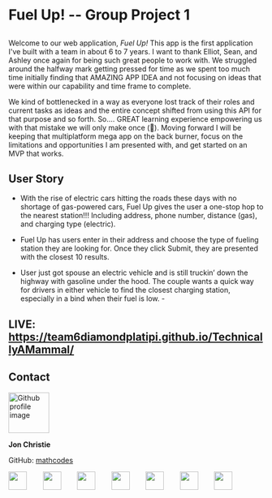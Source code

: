 # Fuel Up! -- Group Project 1

##  
Welcome to our web application, *Fuel Up!* This app is the first application I've built with a team in about 6 to 7 years. I want to thank Elliot, Sean, and Ashley once again for being such great people to work with. We struggled around the halfway mark getting pressed for time as we spent too much time initially finding that AMAZING APP IDEA and not focusing on ideas that were within our capability and time frame to complete. 

We kind of bottlenecked in a way as everyone lost track of their roles and current tasks as ideas and the entire concept shifted from using this API for that purpose and so forth. So.... GREAT learning experience empowering us with that mistake we will only make once (🤞). Moving forward I will be keeping that multiplatform mega app on the back burner, focus on the limitations and opportunities I am presented with, and get started on an MVP that works.  

## User Story

- With the rise of electric cars hitting the roads these days with no shortage of gas-powered cars, Fuel Up gives the user a one-stop hop to the nearest station!!! Including address, phone number, distance (gas), and charging type (electric).

- Fuel Up has users enter in their address and choose the type of fueling station they are looking for. Once they click Submit, they are presented with the closest 10 results.

- User just got spouse an electric vehicle and is still truckin’ down the highway with gasoline under the hood. The couple wants a quick way for drivers in either vehicle to find the closest charging station, especially in a bind when their fuel is low. - 


 ## LIVE: https://team6diamondplatipi.github.io/TechnicallyAMammal/ 
 
## Contact
<img src="https://avatars0.githubusercontent.com/u/17928947?v=4" alt="Github profile image" width="80px" height="80px" />

__Jon Christie__ 

GitHub: [mathcodes](https://github.com/mathcodes) 

[<code><img width="36px" src="https://img.icons8.com/color/48/000000/linkedin.png"/></code>](https://www.linkedin.com/jonchristie)       
[<code><img width="36" src="https://img.icons8.com/color/48/000000/twitter--v2.png"/></code>](https://twitter.com/jonpchristie)       
[<code><img width="36" src="https://img.icons8.com/color/48/000000/youtube-play.png"/></code>](https://www.youtube.com/channel/UC5GFnN-lv8Yuqc9O3b79k6g)       
[<code><img width="36" src="https://img.icons8.com/color/48/000000/facebook.png"/></code>](https://www.facebook.com/jonpchristie)       
[<code><img width="36" src="https://img.icons8.com/color/48/000000/instagram-new--v2.png"/></code>](https://www.instagram.com/fullstack11235)       
[<code><img width="36" src="https://img.icons8.com/color/48/000000/soundcloud.png"/></code>](https://soundcloud.com/jonchristie#/)       
[<code><img width="36" src="https://img.icons8.com/color/48/000000/spotify--v1.png"/></code>](https://open.spotify.com/artist/07S7aLfxH70VAX64g1WuFw?si=tlOj1OMBRLm-y4sY8Lox3Q)
